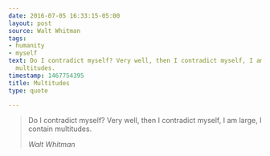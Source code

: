 ```yaml
---
date: 2016-07-05 16:33:15-05:00
layout: post
source: Walt Whitman
tags:
- humanity
- myself
text: Do I contradict myself? Very well, then I contradict myself, I am large, I contain
  multitudes.
timestamp: 1467754395
title: Multitudes
type: quote

---
```

> Do I contradict myself? Very well, then I contradict myself, I am large, I contain multitudes.
> 
> <cite>Walt Whitman</cite>